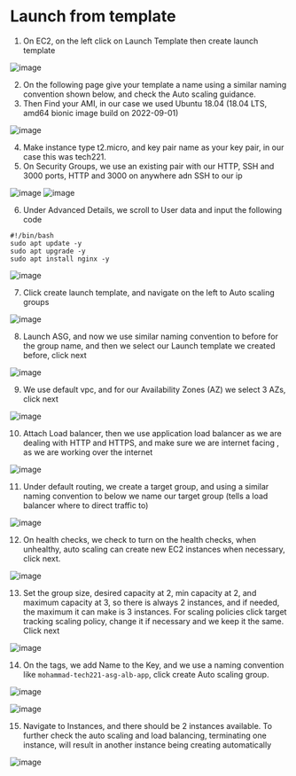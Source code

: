 # Launch from template

1. On EC2, on the left click on Launch Template then create launch template

![image](https://user-images.githubusercontent.com/129314018/234646886-b4532536-52cf-4f54-be1f-a4f2f8ebc82b.png)

2. On the following page give your template a name using a similar naming convention shown below, and check the Auto scaling guidance.
3. Then Find your AMI, in our case we used Ubuntu 18.04 (18.04 LTS, amd64 bionic image build on 2022-09-01)

![image](https://user-images.githubusercontent.com/129314018/234649175-ad55fd6c-d853-4272-8fce-ae32769213b2.png)

4. Make instance type t2.micro, and key pair name as your key pair, in our case this was tech221.
5. On Security Groups, we use an existing pair with our HTTP, SSH and 3000 ports, HTTP and 3000 on anywhere adn SSH to our ip

![image](https://user-images.githubusercontent.com/129314018/234649520-9db9e888-1a53-4d85-92e7-5daba4a9c588.png)
![image](https://user-images.githubusercontent.com/129314018/234649576-0f59920e-1aa5-4b83-aa61-dcdf6a67ae6d.png)

6. Under Advanced Details, we scroll to User data and input the following code

```
#!/bin/bash 
sudo apt update -y 
sudo apt upgrade -y 
sudo apt install nginx -y
```

![image](https://user-images.githubusercontent.com/129314018/234650164-d573cb44-b9c6-4529-9508-85e87b29b97f.png)

7. Click create launch template, and navigate on the left to Auto scaling groups

![image](https://user-images.githubusercontent.com/129314018/234650302-1fb6fcc7-0354-4bd5-a932-c9413d1739c0.png)

8. Launch ASG, and now we use similar naming convention to before for the group name, and then we select our Launch template we created before, click next

![image](https://user-images.githubusercontent.com/129314018/234650732-58da977c-5b1e-407a-8764-0949d76cbc88.png)

9. We use default vpc, and for our Availability Zones (AZ) we select 3 AZs, click next

![image](https://user-images.githubusercontent.com/129314018/234650910-62bb80e3-56d6-43ec-8ded-b05cbaf85e31.png)

10. Attach Load balancer, then we use application load balancer as we are dealing with HTTP and HTTPS, and make sure we are internet facing , as we are working over the internet

![image](https://user-images.githubusercontent.com/129314018/234651089-614ebd87-bdae-4d0a-91f8-4b4888c95b55.png)

11. Under default routing, we create a target group, and using a similar naming convention to below we name our target group (tells a load balancer where to direct traffic to)

![image](https://user-images.githubusercontent.com/129314018/234651233-12f1a069-4178-4d8b-be5a-917c887bbeab.png)

12. On health checks, we check to turn on the health checks, when unhealthy, auto scaling can create new EC2 instances when necessary, click next.

![image](https://user-images.githubusercontent.com/129314018/234651346-4b27ecdc-fcc9-45ee-ae77-951af0e051b1.png)

13. Set the group size, desired capacity at 2, min capacity at 2, and maximum capacity at 3, so there is always 2 instances, and if needed, the maximum it can make is 3 instances. For scaling policies click target tracking scaling policy, change it if necessary and we keep it the same. Click next

![image](https://user-images.githubusercontent.com/129314018/234651493-2e229743-12cb-4d86-85e7-c548872ef971.png)

14. On the tags, we add Name to the Key, and we use a naming convention like `mohammad-tech221-asg-alb-app`, click create Auto scaling group.

![image](https://user-images.githubusercontent.com/129314018/234651975-80396ee1-a254-4b8c-b69a-45c876f3eb45.png)

![image](https://user-images.githubusercontent.com/129314018/234652022-5af259df-3655-452a-8c88-1e893567d209.png)

15. Navigate to Instances, and there should be 2 instances available. To further check the auto scaling and load balancing, terminating one instance, will result in another instance being creating automatically

![image](https://user-images.githubusercontent.com/129314018/234652115-ec934db2-9e66-4c15-bb5c-22d651e8685a.png)
